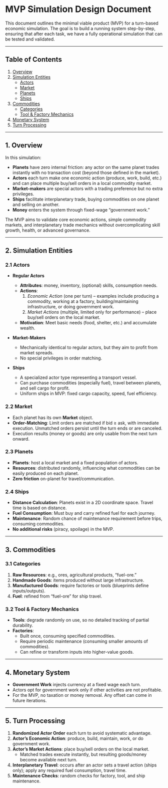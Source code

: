 # MVP Simulation Design Document

This document outlines the minimal viable product (MVP) for a turn-based economic simulation. The goal is to build a running system step-by-step, ensuring that after each task, we have a fully operational simulation that can be tested and validated.

---

## Table of Contents
1. [Overview](#overview)
2. [Simulation Entities](#simulation-entities)
   - [Actors](#actors)
   - [Market](#market)
   - [Planets](#planets)
   - [Ships](#ships)
3. [Commodities](#commodities)
   - [Categories](#categories)
   - [Tool & Factory Mechanics](#tool--factory-mechanics)
4. [Monetary System](#monetary-system)
5. [Turn Processing](#turn-processing)

---

## 1. Overview

In this simulation:
- **Planets** have zero internal friction: any actor on the same planet trades instantly with no transaction cost (beyond those defined in the market).
- **Actors** each turn make one economic action (produce, work, build, etc.) and can place multiple buy/sell orders in a local commodity market.
- **Market-makers** are special actors with a trading preference but no extra privileges.
- **Ships** facilitate interplanetary trade, buying commodities on one planet and selling on another.
- **Money** enters the system through fixed-wage “government work.”

The MVP aims to validate core economic actions, simple commodity markets, and interplanetary trade mechanics without overcomplicating skill growth, health, or advanced governance.

---

## 2. Simulation Entities

### 2.1 Actors
- **Regular Actors**  
  - **Attributes**: money, inventory, (optional) skills, consumption needs.  
  - **Actions**: 
    1. *Economic Action* (one per turn) – examples include producing a commodity, working at a factory, building/maintaining infrastructure, or doing government work.  
    2. *Market Actions* (multiple, limited only for performance) – place buy/sell orders on the local market.  
  - **Motivation**: Meet basic needs (food, shelter, etc.) and accumulate wealth.

- **Market-Makers**  
  - Mechanically identical to regular actors, but they aim to profit from market spreads.  
  - No special privileges in order matching.

- **Ships**  
  - A specialized actor type representing a transport vessel.  
  - Can purchase commodities (especially fuel), travel between planets, and sell cargo for profit.  
  - Uniform ships in MVP: fixed cargo capacity, speed, fuel efficiency.

### 2.2 Market
- Each planet has its own **Market** object.  
- **Order-Matching**: Limit orders are matched if bid ≥ ask, with immediate execution. Unmatched orders persist until the turn ends or are canceled.  
- Execution results (money or goods) are only usable from the next turn onward.

### 2.3 Planets
- **Planets**: host a local market and a fixed population of actors.  
- **Resources**: distributed randomly, influencing what commodities can be easily produced on each planet.  
- **Zero friction** on-planet for travel/communication.

### 2.4 Ships
- **Distance Calculation**: Planets exist in a 2D coordinate space. Travel time is based on distance.  
- **Fuel Consumption**: Must buy and carry refined fuel for each journey.  
- **Maintenance**: Random chance of maintenance requirement before trips, consuming commodities.  
- **No additional risks** (piracy, spoilage) in the MVP.

---

## 3. Commodities

### 3.1 Categories
1. **Raw Resources**: e.g., ores, agricultural products, “fuel-ore.”  
2. **Handmade Goods**: items produced without large infrastructure.  
3. **Manufactured Goods**: require factories or tools (blueprints define inputs/outputs).  
4. **Fuel**: refined from “fuel-ore” for ship travel.

### 3.2 Tool & Factory Mechanics
- **Tools**: degrade randomly on use, so no detailed tracking of partial durability.  
- **Factories**:  
  - Built once, consuming specified commodities.  
  - Require periodic maintenance (consuming smaller amounts of commodities).  
  - Can refine or transform inputs into higher-value goods.

---

## 4. Monetary System
- **Government Work** injects currency at a fixed wage each turn.  
- Actors opt for government work only if other activities are not profitable.  
- For the MVP, no taxation or money removal. Any offset can come in future iterations.

---

## 5. Turn Processing
1. **Randomized Actor Order** each turn to avoid systematic advantage.  
2. **Actor’s Economic Action**: produce, build, maintain, work, or do government work.  
3. **Actor’s Market Actions**: place buy/sell orders on the local market.  
   - Matched trades execute instantly, but resulting goods/money become available next turn.  
4. **Interplanetary Travel**: occurs after an actor sets a travel action (ships only); apply any required fuel consumption, travel time.  
5. **Maintenance Checks**: random checks for factory, tool, and ship maintenance.


